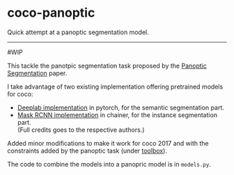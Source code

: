 # coco-panoptic
Quick attempt at a panoptic segmentation model.

---

#WIP

This tackle the panotpic segmentation task proposed by the [Panoptic Segmentation](https://arxiv.org/pdf/1801.00868.pdf) paper.

I take advantage of two existing implementation offering pretrained models for coco:
* [Deeplab implementation](https://github.com/kazuto1011/deeplab-pytorch) in pytorch, for the semantic segmentation part.
* [Mask RCNN implementation](https://github.com/wkentaro/chainer-mask-rcnn) in chainer, for the instance segmentation part.  
(Full credits goes to the respective authors.)

Added minor modifications to make it work for coco 2017 and with the constraints added by the panoptic task (under [toolbox](./toolbox)).

The code to combine the models into a panopric model is in `models.py`.
